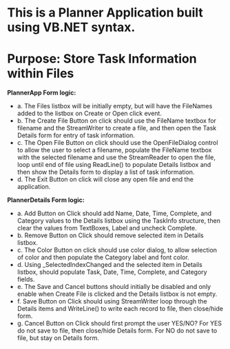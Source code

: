 # This is a Planner Application built using VB.NET syntax.
# Purpose: Store Task Information within Files

**PlannerApp Form logic:**
  * a. The Files listbox will be initially empty, but will have the FileNames
  added to the listbox on Create or Open click event.
  * b. The Create File Button on click should use the FileName textbox for
  filename and the StreamWriter to create a file, and then open the Task
  Details form for entry of task information.
  * c. The Open File Button on click should use the OpenFileDialog control to
  allow the user to select a filename, populate the FileName textbox with the
  selected filename and use the StreamReader to open the file, loop until end
  of file using ReadLine() to populate Details listbox and then show the
  Details form to display a list of task information.
  * d. The Exit Button on click will close any open file and end the application.
  
  
**PlannerDetails Form logic:**
  * a. Add Button on Click should add Name, Date, Time, Complete, and Category values to the Details listbox using the TaskInfo structure, then clear the values from TextBoxes, Label and uncheck Complete.
  * b. Remove Button on Click should remove selected item in Details listbox.
  * c. The Color Button on click should use color dialog, to allow selection of color and then populate the Category label and font color.
  * d. Using _SelectedIndexChanged and the selected item in Details listbox, should populate Task, Date, Time, Complete, and Category fields.
  * e. The Save and Cancel buttons should initially be disabled and only enable when Create File is clicked and the Details listbox is not empty.
  * f. Save Button on Click should using StreamWriter loop through the Details items and WriteLine() to write each record to file, then close/hide form.
  * g. Cancel Button on Click should first prompt the user YES/NO? For YES do not save to file, then close/hide Details form. For NO do not save to file, but stay on Details form.

